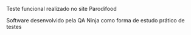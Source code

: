 Teste funcional realizado no site Parodifood


Software desenvolvido pela QA Ninja como forma de estudo prático de testes


